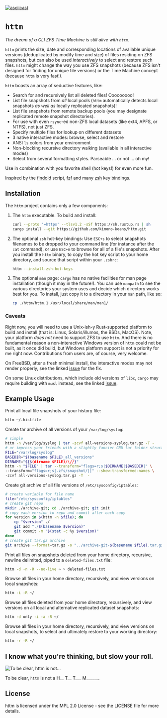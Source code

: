 [![asciicast](https://asciinema.org/a/490325.svg)](https://asciinema.org/a/490325)

# `httm`

*The dream of a CLI ZFS Time Machine is still alive with `httm`.*

`httm` prints the size, date and corresponding locations of available unique versions (deduplicated by modify time and size) of files residing on ZFS snapshots, but can also be used *interactively* to select and restore such files.  `httm` might change the way you use ZFS snapshots (because ZFS isn't designed for finding for unique file versions) or the Time Machine concept (because `httm` is very fast!).

`httm` boasts an array of seductive features, like:

* Search for and recursively list all deleted files! Ooooooooo!
* List file snapshots from *all* local pools (`httm` automatically detects local snapshots *as well as* locally replicated snapshots)!
* List file snapshots from remote backup pools (you may designate replicated remote snapshot directories).
* For use with even `rsync`-ed non-ZFS local datasets (like ext4, APFS, or NTFS), not just ZFS.
* Specify multiple files for lookup on different datasets
* 3 native interactive modes: browse, select and restore
* ANSI `ls` colors from your environment
* Non-blocking recursive directory walking (available in all interactive modes)
* Select from several formatting styles.  Parseable ... or not ...  oh my!

Use in combination with you favorite shell (hot keys!) for even more fun.

Inspired by the [findoid](https://github.com/jimsalterjrs/sanoid) script, [fzf](https://github.com/junegunn/fzf) and many [zsh](https://www.zsh.org) key bindings.

## Installation

The `httm` project contains only a few components:

1. The `httm` executable. To build and install:

    ```bash
    curl --proto '=https' --tlsv1.2 -sSf https://sh.rustup.rs | sh 
    cargo install --git https://github.com/kimono-koans/httm.git
    ```
2. The optional `zsh` hot-key bindings: Use `ESC+s` to select snapshots filenames to be dropped to your command line (for instance after the `cat` command), or use `ESC+m` to browse for all of a file's snapshots. After you install the `httm` binary, to copy the hot key script to your home directory, and source that script within your `.zshrc`:

    ```bash
    httm --install-zsh-hot-keys
    ```
3. The optional `man` page: `cargo` has no native facilities for man page installation (though it may in the future!).  You can use `manpath` to see the various directories your system uses and decide which directory works best for you.  To install, just copy it to a directory in your `man` path, like so:

    ```bash
    cp ./httm/httm.1 /usr/local/share/man/man1/
    ```

### Caveats 

Right now, you will need to use a Unix-ish-y Rust-supported platform to build and install (that is: Linux, Solaris/illumos, the BSDs, MacOS).  Note, your platform *does not* need to support ZFS to use `httm`.  And there is no fundamental reason a non-interactive Windows version of `httm` could not be built, as it once did build, but Windows platform support is not a priority for me right now.  Contributions from users are, of course, very welcome.

On FreeBSD, after a fresh minimal install, the interactive modes may not render properly, see the linked [issue](https://github.com/kimono-koans/httm/issues/20) for the fix.

On some Linux distributions, which include old versions of `libc`, `cargo` may require building with `musl` instead, see the linked [issue](https://github.com/kimono-koans/httm/issues/17).

## Example Usage

Print all local file snapshots of your history file:
```bash
httm ~/.histfile
```
Create tar archive of all versions of your `/var/log/syslog`:
```bash
# simple
httm -n /var/log/syslog | tar -zcvf all-versions-syslog.tar.gz -T -
# or impress your friends with a slightly fancier GNU tar folder structure
FILE="/var/log/syslog"
BASEDIR="$(basename $FILE)_all_versions"
DIRNAME="${$(dirname $FILE)/\//}"
httm -n "$FILE" | tar --transform="flags=r;s|$DIRNAME|$BASEDIR|" \
--transform="flags=r;s|.zfs/snapshot/||" --show-transformed-names \
-zcvf all-versions-syslog.tar.gz -T  -
```
Create git archive of all file versions of `/etc/sysconfig/iptables`:
```bash
# create variable for file name
file="/etc/sysconfig/iptables"
# create git repo
mkdir ./archive-git; cd ./archive-git; git init
# copy each version to repo and commit after each copy
for version in $(httm -n $file); do 
    cp "$version" ./ 
    git add "./$(basename $version)"
    git commit -m "$(stat -c %y $version)"
done
# create git tar.gz archive 
git archive --format=tar.gz -o "../archive-git-$(basename $file).tar.gz" master; cd ../
```
Print all files on snapshots deleted from your home directory, recursive, newline delimited, piped to a `deleted-files.txt` file: 
```bash
httm -d -n -R --no-live ~ > deleted-files.txt
```
Browse all files in your home directory, recursively, and view versions on local snapshots:
```bash
httm -i -R ~/
```
Browse all files deleted from your home directory, recursively, and view versions on all local and alternative replicated dataset snapshots:
```bash
httm -d only -i -a -R ~/
```
Browse all files in your home directory, recursively, and view versions on local snapshots, to select and ultimately restore to your working directory:
```bash
httm -r -R ~/
```

## I know what you're thinking, but slow your roll.

![To be clear, httm is *not*...](https://i.pinimg.com/originals/23/7f/2a/237f2ab8765663c721325366406197b7.gif)

To be clear, `httm` is not a H__ T__ T___ M______.

## License

httm is licensed under the MPL 2.0 License - see the LICENSE file for more details.